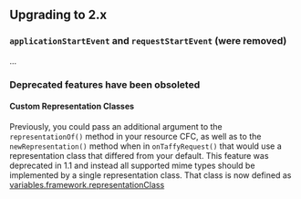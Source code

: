 ## Upgrading to 2.x

### `applicationStartEvent` and `requestStartEvent` (were removed)

...

### Deprecated features have been obsoleted

#### Custom Representation Classes

Previously, you could pass an additional argument to the `representationOf()` method in your resource CFC, as well as to the `newRepresentation()` method when in `onTaffyRequest()` that would use a representation class that differed from your default. This feature was deprecated in 1.1 and instead all supported mime types should be implemented by a single representation class. That class is now defined as [variables.framework.representationClass](https://github.com/atuttle/Taffy/wiki/List-of-all-variables.framework-settings#representationclass)

